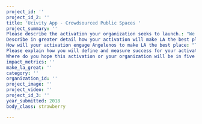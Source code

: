 ```yaml
---
project_id: ''
project_id_2: ''
title: 'Ucivity App - Crowdsourced Public Spaces '
project_summary: ''
Please describe the activation your organization seeks to launch.: "We will build a revolutionary app that enables a true bottom-up approach to public space improvement. The app gives any Angeleno regardless of age, race, or ties to local government an opportunity to be heard and actively participate in shaping public spaces. Citizens, neighborhood organizations and local officials will be able to use \r\nUcivity to create together hundred and thousands of unique public space solutions in the city and activate millions of Angelenos. "
Describe in greater detail how your activation will make LA the best place?: "Eric Garcetti, Mayor of City of Los Angeles once said that the city’s small issues are the hardest to solve, not the large infrastructure challenges like freeways or subways. \r\n\r\nCurrently, it is impossible for local governments to know about every single hyper-local need in every community, especially when the decision makers do not live in the community. However it is local government that makes the majority of the public space improvement decisions — often with little to no information about the community’s needs and without the input of those who live in the community and will be the end-users. \r\n\r\nUcivity aims to solve this challenge with a bottom-up approach to public space improvement. Ucivity empowers any Angeleno, regardless of age, race, or ties to local government with an opportunity to be heard and actively participate in shaping public space.\r\n\r\n\r\nUcivity is a free social app that puts the end-users in the driver’s seat. The app helps Angelenos point out and confirm public space needs in the community, organize themselves around hyper-local needs, brainstorm creative solutions, crowdfund a project if needed, and get officials to act through healthy social pressure. The gamification of the app makes the user-experience fun and rewarding.\r\n\r\nDue to shortage of funds in the city, many great public space projects never become a reality. \r\n\r\nTo help solve the funding gap, Ucivity implements a state of the art civic crowdfunding mechanism that gives Angelenos more control over the public space destiny as the funds go directly to the projects they were raised for. \r\n\r\nOne of the big challenges of crowdfunding platforms is that many people have no experience running a successful campaign. Through Ucivity, users who have previously run successful campaigns are rewarded for being mentors to newbies. Mentorship can significantly increase crowdfunding success rate and as a result increase the number of quality spaces to play in LA. \r\n\r\nOn Ucivity neighborhood organizations and non-profits can effectively engage with communities and post volunteer opportunities which are matched with local volunteers.\r\n\r\n\r\nLocal officials can use the app to learn about most important public space needs and prioritize accordingly. Because the app makes community needs transparent, it keeps local officials accountable and encourages them to work in the interest of their constituents.\r\n\r\nAs citizens engage and take pride in the public spaces they actively helped create - maintenance costs, waste, vandalism, and crime, all decrease.\r\n\r\nWith Ucivity, Angelenos can, not only improve the quality of the over 3,000 existing public parks, beaches, school yards, and streets in LA county, but also identify and bring to life unique spaces that do not exist yet. This helps significantly increase the number of quality, intergenerational, and vibrant spaces in Los Angeles"
How will your activation engage Angelenos to make LA the best place: "The free Ucivity app can be used by anyone in LA. While the app will benefit every community in LA, we will begin on-boarding underserved communities first as these communities can achieve the greatest impact.\r\n\r\nWe will conduct training sessions at public parks throughout the county to ensure an initial critical mass of users become expert users. We will train neighborhood organizations on how to engage the community and attract more volunteers. \r\n\r\nTo further accelerate activation, we will help neighborhood organizations and city departments utilize Ucivity for planned projects. This could entail, for example, running a community outreach to obtain ideas from end-users for a new proposed park. This approach will provide planners and designers with invaluable user-centric information that shall be used to create spaces Angelenos will love.  \r\n\r\nWe plan to collaborate with the Department of Recreation and Parks to help improve quality of over 3,000 parks in LA County. To showcase the magnitude of impact Ucivity can create, we will run one of the first pilot projects at the Pan Pacific Park. The goal is to reactivate the park by converting a large eye-sore structure into an unique public art landmark. Via contest street artists submit proposals to the app and community members vote for the proposal they want to become a reality. A true crowdsourced solution as design and decision are provided by the community. This one project alone can activate over 100,000 park visits a year."
Please explain how you will define and measure success for your activation.: "Success of the Ucivity app will be measured not only by utilization of the app itself and its ability to get Angelenos engaged in the process, but also by the quality of the end result and its ability to facilitate public space projects into fruition.\r\n\r\nTo measure engagement with the app and help improve ease of use, we will look at app usage metrics like number of active users and number of ideas submitted per day. \r\n\r\nTo measure the success of geographic coverage but also help understand which areas need further activation, we will look at idea submissions per neighborhood, public parks, beaches and other geo-specific areas like LA River. \r\n\r\nTo measure volunteer activation we will look at metrics like the number of volunteer opportunities posted and the number of confirmed volunteers.  \r\n\r\nTo measure the success of donor activation we will look at metrics like number of fully funded crowdfunding campaigns, total amount raised, and success rate of campaigns. A crowdfunded project indicates high probability of project’s installation and user-centric design.\r\n\r\nTo measure the role of Ucivity in adding vibrant, unique and intergenerational spaces to play in LA we will be tracking the number of public space installments initiated on Ucivity; type of improvements e.g. kids, seniors, arts, or sports; and number of public space improvements outside parks or beaches. \r\n\r\nOur analytic tools will show metrics in real-time and help us make strategic decisions about next activation steps."
Where do you hope this activation or your organization will be in five years?: "5 years from now Ucivity will have activated millions of Angelenos and have created a paradigm shift in governance of public space.  \r\nMajority of hyper-local projects in LA are going to be initiated on Ucivity and planned jointly by the community/end-users local government bodies. \r\n\r\nLos Angeles will see a significant increase in Angelenos utilizing public space as it was built exactly for their need. Each community will have developed it’s unique public space fabric that represents perfectly its culture and needs.  \r\n\r\nThe app will become the number one go to tool for local governments and organizations to engage with communities and obtain user-centric data.  \r\n\r\n5 years from now Ucivity will be used in cities nationally and internationally. The app will have expanded its functionality. Among other functionalities it will allow citizens participate in and vote on items at public hearings via live stream."
impact_metrics: ''
make_la_great: ''
category: ''
organization_id: ''
project_image: ''
project_video: ''
project_id_3: ''
year_submitted: 2018
body_class: strawberry

---
```

